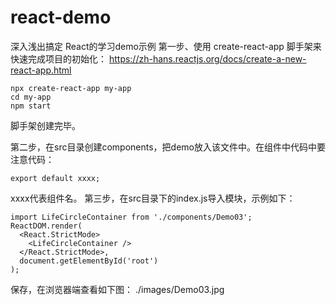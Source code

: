 # react-demo
深入浅出搞定 React的学习demo示例
第一步、使用 create-react-app 脚手架来快速完成项目的初始化： https://zh-hans.reactjs.org/docs/create-a-new-react-app.html
```
npx create-react-app my-app
cd my-app
npm start
```
脚手架创建完毕。

第二步，在src目录创建components，把demo放入该文件中。在组件中代码中要注意代码：
```
export default xxxx;
```
xxxx代表组件名。
第三步，在src目录下的index.js导入模块，示例如下：
```
import LifeCircleContainer from './components/Demo03';
ReactDOM.render(
  <React.StrictMode>
    <LifeCircleContainer />
  </React.StrictMode>,
  document.getElementById('root')
);
```
保存，在浏览器端查看如下图：
./images/Demo03.jpg

